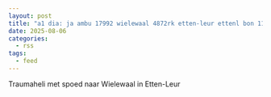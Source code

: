 ```yaml
---
layout: post
title: "a1 dia: ja ambu 17992 wielewaal 4872rk etten-leur ettenl bon 116259"
date: 2025-08-06
categories: 
  - rss
tags: 
  - feed
---
```


Traumaheli met spoed naar Wielewaal in Etten-Leur
